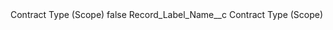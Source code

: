 <?xml version="1.0" encoding="UTF-8"?>
<CustomMetadata xmlns="http://soap.sforce.com/2006/04/metadata" xmlns:xsi="http://www.w3.org/2001/XMLSchema-instance" xmlns:xsd="http://www.w3.org/2001/XMLSchema">
    <label>Contract Type (Scope)</label>
    <protected>false</protected>
    <values>
        <field>Record_Label_Name__c</field>
        <value xsi:type="xsd:string">Contract Type (Scope)</value>
    </values>
</CustomMetadata>
